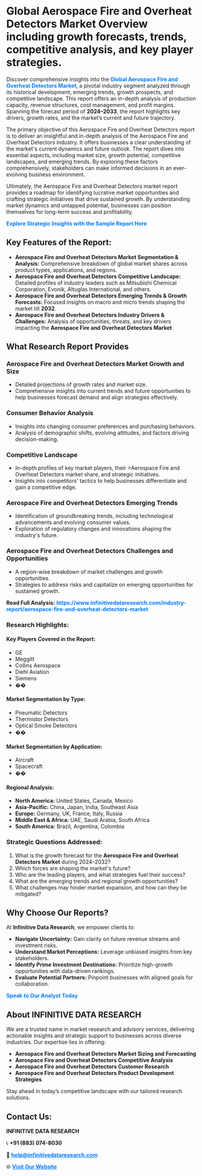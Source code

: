 <h1>Global Aerospace Fire and Overheat Detectors Market Overview including growth forecasts, trends, competitive analysis, and key player strategies.</h1>
<p>
Discover comprehensive insights into the 
<a href="https://www.infinitivedataresearch.com/industry-report/aerospace-fire-and-overheat-detectors-market" rel="dofollow" style="color: #007BFF; text-decoration: none;"><strong>Global Aerospace Fire and Overheat Detectors Market</strong></a>, a pivotal industry segment analyzed through its historical development, emerging trends, growth prospects, and competitive landscape. This report offers an in-depth analysis of production capacity, revenue structures, cost management, and profit margins. Spanning the forecast period of <strong>2024–2033</strong>, the report highlights key drivers, growth rates, and the market’s current and future trajectory.
</p>
<p>
The primary objective of this Aerospace Fire and Overheat Detectors report is to deliver an insightful and in-depth analysis of the Aerospace Fire and Overheat Detectors industry. It offers businesses a clear understanding of the market's current dynamics and future outlook. The report dives into essential aspects, including market size, growth potential, competitive landscapes, and emerging trends. By exploring these factors comprehensively, stakeholders can make informed decisions in an ever-evolving business environment.
</p>
<p>
Ultimately, the Aerospace Fire and Overheat Detectors market report provides a roadmap for identifying lucrative market opportunities and crafting strategic initiatives that drive sustained growth. By understanding market dynamics and untapped potential, businesses can position themselves for long-term success and profitability.
</p>
<p>
<a href="https://www.infinitivedataresearch.com/request-sample/reportId=109578" style="color: #007BFF; text-decoration: none;"><strong>Explore Strategic Insights with the Sample Report Here</strong></a>
</p>

<h2>Key Features of the Report:</h2>
<ul>
<li><strong>Aerospace Fire and Overheat Detectors Market Segmentation & Analysis:</strong> Comprehensive breakdown of global market shares across product types, applications, and regions.</li>
<li><strong>Aerospace Fire and Overheat Detectors Competitive Landscape:</strong> Detailed profiles of industry leaders such as Mitsubishi Chemical Corporation, Evonik, Altuglas International, and others.</li>
<li><strong>Aerospace Fire and Overheat Detectors Emerging Trends & Growth Forecasts:</strong> Focused insights on macro and micro trends shaping the market till <strong>2032</strong>.</li>
<li><strong>Aerospace Fire and Overheat Detectors Industry Drivers & Challenges:</strong> Analysis of opportunities, threats, and key drivers impacting the <strong>Aerospace Fire and Overheat Detectors Market</strong>.</li>
</ul>

<h2>What Research Report Provides</h2>
<h3>Aerospace Fire and Overheat Detectors Market Growth and Size</h3>
<ul>
<li>Detailed projections of growth rates and market size.</li>
<li>Comprehensive insights into current trends and future opportunities to help businesses forecast demand and align strategies effectively.</li>
</ul>

<h3>Consumer Behavior Analysis</h3>
<ul>
<li>Insights into changing consumer preferences and purchasing behaviors.</li>
<li>Analysis of demographic shifts, evolving attitudes, and factors driving decision-making.</li>
</ul>

<h3>Competitive Landscape</h3>
<ul>
<li>In-depth profiles of key market players, their >Aerospace Fire and Overheat Detectors market share, and strategic initiatives.</li>
<li>Insights into competitors' tactics to help businesses differentiate and gain a competitive edge.</li>
</ul>

<h3>Aerospace Fire and Overheat Detectors Emerging Trends</h3>
<ul>
<li>Identification of groundbreaking trends, including technological advancements and evolving consumer values.</li>
<li>Exploration of regulatory changes and innovations shaping the industry's future.</li>
</ul>

<h3>Aerospace Fire and Overheat Detectors Challenges and Opportunities</h3>
<ul>
<li>A region-wise breakdown of market challenges and growth opportunities.</li>
<li>Strategies to address risks and capitalize on emerging opportunities for sustained growth.</li>
</ul>
<p><strong>Read Full Analysis:</strong> <a href="https://www.infinitivedataresearch.com/industry-report/aerospace-fire-and-overheat-detectors-market" rel="dofollow" style="color: #007BFF; text-decoration: none;"><strong>https://www.infinitivedataresearch.com/industry-report/aerospace-fire-and-overheat-detectors-market</strong></a></p>
<h3>Research Highlights:</h3>
<h4>Key Players Covered in the Report:</h4>
<ul><li>GE</li><li>Meggitt</li><li>Collins Aerospace</li><li>Diehl Aviation</li><li>Siemens</li><li>��</li></ul>
<h4>Market Segmentation by Type:</h4>
<ul><li>Pneumatic Detectors</li><li>Thermistor Detectors</li><li>Optical Smoke Detectors</li><li>��</li></ul>
<h4>Market Segmentation by Application:</h4>
<ul><li>Aircraft</li><li>Spacecraft</li><li>��</li></ul>

<h4>Regional Analysis:</h4>
<ul>
<li><strong>North America:</strong> United States, Canada, Mexico</li>
<li><strong>Asia-Pacific:</strong> China, Japan, India, Southeast Asia</li>
<li><strong>Europe:</strong> Germany, UK, France, Italy, Russia</li>
<li><strong>Middle East & Africa:</strong> UAE, Saudi Arabia, South Africa</li>
<li><strong>South America:</strong> Brazil, Argentina, Colombia</li>
</ul>

<h3>Strategic Questions Addressed:</h3>
<ol>
<li>What is the growth forecast for the <strong>Aerospace Fire and Overheat Detectors Market</strong> during 2024–2032?</li>
<li>Which forces are shaping the market's future?</li>
<li>Who are the leading players, and what strategies fuel their success?</li>
<li>What are the emerging trends and regional growth opportunities?</li>
<li>What challenges may hinder market expansion, and how can they be mitigated?</li>
</ol>

<h2>Why Choose Our Reports?</h2>
<p>At <strong>Infinitive Data Research</strong>, we empower clients to:</p>
<ul>
<li><strong>Navigate Uncertainty:</strong> Gain clarity on future revenue streams and investment risks.</li>
<li><strong>Understand Market Perceptions:</strong> Leverage unbiased insights from key stakeholders.</li>
<li><strong>Identify Prime Investment Destinations:</strong> Prioritize high-growth opportunities with data-driven rankings.</li>
<li><strong>Evaluate Potential Partners:</strong> Pinpoint businesses with aligned goals for collaboration.</li>
</ul>
<p><a href="https://www.infinitivedataresearch.com/industry-report/aerospace-fire-and-overheat-detectors-market" rel="dofollow" style="color: #007BFF; text-decoration: none;"><strong>Speak to Our Analyst Today</strong></a></p>

<h2>About INFINITIVE DATA RESEARCH</h2>
<p>We are a trusted name in market research and advisory services, delivering actionable insights and strategic support to businesses across diverse industries. Our expertise lies in offering:</p>
<ul>
<li><strong>Aerospace Fire and Overheat Detectors Market Sizing and Forecasting</strong></li>
<li><strong>Aerospace Fire and Overheat Detectors Competitive Analysis</strong></li>
<li><strong>Aerospace Fire and Overheat Detectors Customer Research</strong></li>
<li><strong>Aerospace Fire and Overheat Detectors Product Development Strategies</strong></li>
</ul>
<p>Stay ahead in today’s competitive landscape with our tailored research solutions.</p>

<h2>Contact Us:</h2>
<p><strong>INFINITIVE DATA RESEARCH</strong></p>
<p>📞 <strong>+91 (883) 074-8030</strong></p>
<p>📧 <strong><a href="mailto:help@infinitivedataresearch.com" style="color: #007BFF;">help@infinitivedataresearch.com</a></strong></p>
<p>🌐 <strong><a href="https://www.infinitivedataresearch.com" rel="dofollow" style="color: #007BFF;">Visit Our Website</a></strong></p>